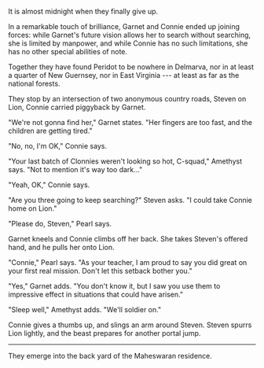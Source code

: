 It is almost midnight when they finally give up.

In a remarkable touch of brilliance, Garnet and Connie ended up joining forces:
while Garnet's future vision allows her to search without searching, she is
limited by manpower, and while Connie has no such limitations, she has no other
special abilities of note.

Together they have found Peridot to be nowhere in Delmarva, nor in at least a quarter of
New Guernsey, nor in East Virginia --- at least as far as the national forests.

They stop by an intersection of two anonymous country roads, Steven on Lion,
Connie carried piggyback by Garnet.

"We're not gonna find her," Garnet states. "Her fingers are too fast, and the
children are getting tired."

"No, no, I'm OK," Connie says.

"Your last batch of Clonnies weren't looking so hot, C-squad," Amethyst says.
"Not to mention it's way too dark..."

"Yeah, OK," Connie says.

"Are you three going to keep searching?" Steven asks. "I could take Connie home on Lion."

"Please do, Steven," Pearl says.

Garnet kneels and Connie climbs off her back. She takes Steven's offered hand, and he pulls
her onto Lion.

"Connie," Pearl says. "As your teacher, I am proud to say
you did great on your first real mission. Don't let this setback bother you."

"Yes," Garnet adds. "You don't know it, but I saw you use them to impressive effect
in situations that could have arisen."

"Sleep well," Amethyst adds. "We'll soldier on."

Connie gives a thumbs up, and slings an arm around Steven. Steven spurrs Lion lightly,
and the beast prepares for another portal jump.

----

They emerge into the back yard of the Maheswaran residence.
